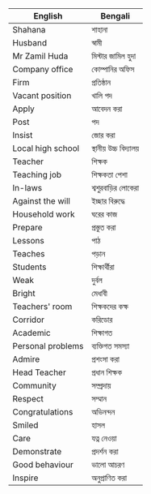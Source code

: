 | English               | Bengali                      |
|-----------------------|------------------------------|
| Shahana               | শাহানা                        |
| Husband               | স্বামী                       |
| Mr Zamil Huda         | মিস্টার জামিল হুদা           |
| Company office        | কোম্পানির অফিস              |
| Firm                  | প্রতিষ্ঠান                  |
| Vacant position       | খালি পদ                      |
| Apply                 | আবেদন করা                   |
| Post                  | পদ                           |
| Insist                | জোর করা                     |
| Local high school     | স্থানীয় উচ্চ বিদ্যালয়      |
| Teacher               | শিক্ষক                      |
| Teaching job          | শিক্ষকতা পেশা               |
| In-laws               | শ্বশুরবাড়ির লোকেরা         |
| Against the will      | ইচ্ছার বিরুদ্ধে             |
| Household work        | ঘরের কাজ                    |
| Prepare               | প্রস্তুত করা                |
| Lessons               | পাঠ                          |
| Teaches               | পড়ান                        |
| Students              | শিক্ষার্থীরা               |
| Weak                  | দুর্বল                       |
| Bright                | মেধাবী                      |
| Teachers' room        | শিক্ষকদের কক্ষ              |
| Corridor              | করিডোর                      |
| Academic              | শিক্ষাগত                    |
| Personal problems     | ব্যক্তিগত সমস্যা            |
| Admire                | প্রশংসা করা                 |
| Head Teacher          | প্রধান শিক্ষক               |
| Community             | সম্প্রদায়                  |
| Respect               | সম্মান                      |
| Congratulations       | অভিনন্দন                    |
| Smiled                | হাসল                        |
| Care                  | যত্ন নেওয়া                  |
| Demonstrate           | প্রদর্শন করা                |
| Good behaviour        | ভালো আচরণ                   |
| Inspire               | অনুপ্রাণিত করা              |